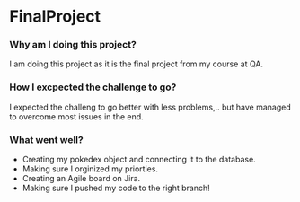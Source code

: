 # FinalProject

### Why am I doing this project?
I am doing this project as it is the final project from my course at QA.

### How I excpected the challenge to go?
I expected the challeng to go better with less problems,..
but have managed to overcome most issues in the end.

### What went well?
* Creating my pokedex object and connecting it to the database.
* Making sure I orginized my priorties.
* Creating an Agile board on Jira.
* Making sure I pushed my code to the right branch!

###


